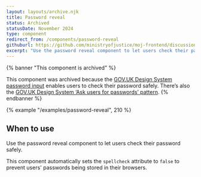 ```yaml
---
layout: layouts/archive.njk
title: Password reveal
status: Archived
statusDate: November 2024
type: component
redirect_from: /components/password-reveal
githuburl: https://github.com/ministryofjustice/moj-frontend/discussions/709
excerpt: "Use the password reveal component to let users check their password safely."
---
```


{% banner "This component is archived" %}

This component was archived because the [GOV.UK Design System password input](https://design-system.service.gov.uk/components/password-input/) enables users to check their password safely. There’s also the [GOV.UK Design System ‘Ask users for passwords’ pattern](https://design-system.service.gov.uk/patterns/passwords/).
{% endbanner %}

{% example "/examples/password-reveal", 210 %}

## When to use

Use the password reveal component to let users check their password safely.

This component automatically sets the `spellcheck` attribute to `false` to prevent users' passwords being stored in their browsers.
